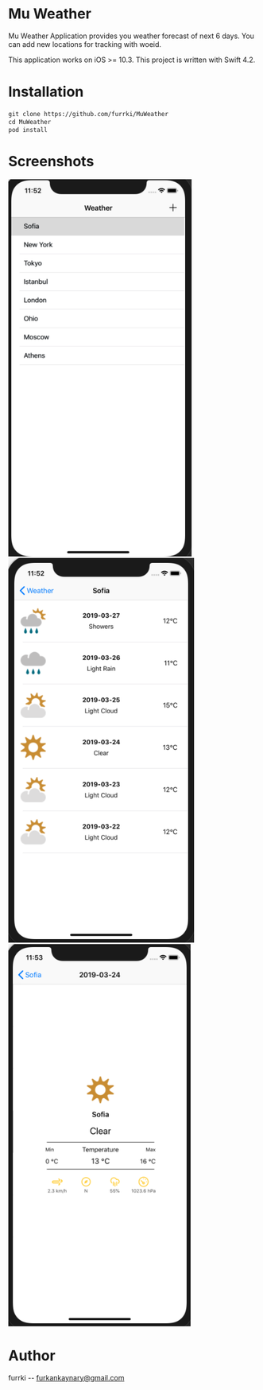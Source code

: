 # Mu Weather
Mu Weather Application provides you weather forecast of next 6 days. You can add new locations for tracking with woeid. 

This application works on iOS >= 10.3. This project is written with Swift 4.2.

# Installation

```
git clone https://github.com/furrki/MuWeather
cd MuWeather
pod install
```

# Screenshots
![Alt text](Screenshots/ss1.png?raw=true "List Cities")
![Alt text](Screenshots/ss2.png?raw=true "List Forecast")
![Alt text](Screenshots/ss3.png?raw=true "Weather Details")

# Author
furrki -- furkankaynary@gmail.com
